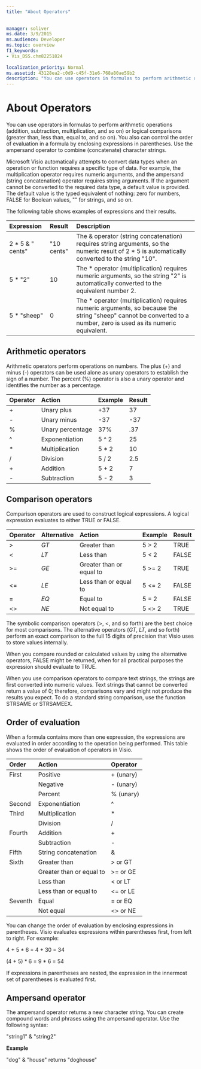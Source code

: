 ```yaml
---
title: "About Operators"
 
 
manager: soliver
ms.date: 3/9/2015
ms.audience: Developer
ms.topic: overview
f1_keywords:
- Vis_DSS.chm82251824
 
localization_priority: Normal
ms.assetid: 43128ea2-c0d9-c45f-31e6-768a80ae59b2
description: "You can use operators in formulas to perform arithmetic operations (addition, subtraction, multiplication, and so on) or logical comparisons (greater than, less than, equal to, and so on). You also can control the order of evaluation in a formula by enclosing expressions in parentheses. Use the ampersand operator to combine (concatenate) character strings."
---
```


# About Operators

You can use operators in formulas to perform arithmetic operations (addition, subtraction, multiplication, and so on) or logical comparisons (greater than, less than, equal to, and so on). You also can control the order of evaluation in a formula by enclosing expressions in parentheses. Use the ampersand operator to combine (concatenate) character strings.
  
Microsoft Visio automatically attempts to convert data types when an operation or function requires a specific type of data. For example, the multiplication operator requires numeric arguments, and the ampersand (string concatenation) operator requires string arguments. If the argument cannot be converted to the required data type, a default value is provided. The default value is the typed equivalent of nothing: zero for numbers, FALSE for Boolean values, "" for strings, and so on.
  
The following table shows examples of expressions and their results.
  
|**Expression**|**Result**|**Description**|
|:-----|:-----|:-----|
| 2 \* 5 &amp; " cents"  <br/> | "10 cents"  <br/> | The &amp; operator (string concatenation) requires string arguments, so the numeric result of 2 \* 5 is automatically converted to the string "10".  <br/> |
| 5 \* "2"  <br/> | 10  <br/> | The \* operator (multiplication) requires numeric arguments, so the string "2" is automatically converted to the equivalent number 2.  <br/> |
| 5 \* "sheep"  <br/> | 0  <br/> | The \* operator (multiplication) requires numeric arguments, so because the string "sheep" cannot be converted to a number, zero is used as its numeric equivalent.  <br/> |
   
## Arithmetic operators

Arithmetic operators perform operations on numbers. The plus (+) and minus (-) operators can be used alone as unary operators to establish the sign of a number. The percent (%) operator is also a unary operator and identifies the number as a percentage.
  
|**Operator**|**Action**|**Example**|**Result**|
|:-----|:-----|:-----|:-----|
| +  <br/> | Unary plus  <br/> | +37  <br/> | 37  <br/> |
| -  <br/> | Unary minus  <br/> | -37  <br/> | -37  <br/> |
| %  <br/> | Unary percentage  <br/> | 37%  <br/> | .37  <br/> |
| ^  <br/> | Exponentiation  <br/> | 5 ^ 2  <br/> | 25  <br/> |
| \*  <br/> | Multiplication  <br/> | 5 \* 2  <br/> | 10  <br/> |
| /  <br/> | Division  <br/> | 5 / 2  <br/> | 2.5  <br/> |
| +  <br/> | Addition  <br/> | 5 + 2  <br/> | 7  <br/> |
| -  <br/> | Subtraction  <br/> | 5 - 2  <br/> | 3  <br/> |
   
## Comparison operators

Comparison operators are used to construct logical expressions. A logical expression evaluates to either TRUE or FALSE.
  
|**Operator**|**Alternative**|**Action**|**Example**|**Result**|
|:-----|:-----|:-----|:-----|:-----|
| \>  <br/> | _GT_  <br/> | Greater than  <br/> | 5 \> 2  <br/> | TRUE  <br/> |
| \<  <br/> | _LT_  <br/> | Less than  <br/> | 5 \< 2  <br/> | FALSE  <br/> |
| \>=  <br/> | _GE_  <br/> | Greater than or equal to  <br/> | 5 \>= 2  <br/> | TRUE  <br/> |
| \<=  <br/> | _LE_  <br/> | Less than or equal to  <br/> | 5 \<= 2  <br/> | FALSE  <br/> |
| =  <br/> | _EQ_  <br/> | Equal to  <br/> | 5 = 2  <br/> | FALSE  <br/> |
| \<\>  <br/> | _NE_  <br/> | Not equal to  <br/> | 5 \<\> 2  <br/> | TRUE  <br/> |
   
The symbolic comparison operators (\>, \<, and so forth) are the best choice for most comparisons. The alternative operators (_GT_, _LT_, and so forth) perform an exact comparison to the full 15 digits of precision that Visio uses to store values internally.
  
When you compare rounded or calculated values by using the alternative operators, FALSE might be returned, when for all practical purposes the expression should evaluate to TRUE.
  
When you use comparison operators to compare text strings, the strings are first converted into numeric values. Text strings that cannot be converted return a value of 0; therefore, comparisons vary and might not produce the results you expect. To do a standard string comparison, use the function STRSAME or STRSAMEEX.
  
## Order of evaluation

When a formula contains more than one expression, the expressions are evaluated in order according to the operation being performed. This table shows the order of evaluation of operators in Visio.
  
|**Order**|**Action**|**Operator**|
|:-----|:-----|:-----|
|First  <br/> |Positive  <br/> |+ (unary)  <br/> |
||Negative  <br/> |- (unary)  <br/> |
||Percent  <br/> |% (unary)  <br/> |
|Second  <br/> |Exponentiation  <br/> |^  <br/> |
|Third  <br/> |Multiplication  <br/> |\*  <br/> |
||Division  <br/> |/  <br/> |
|Fourth  <br/> |Addition  <br/> |+  <br/> |
||Subtraction  <br/> |-  <br/> |
|Fifth  <br/> |String concatenation  <br/> |&amp;  <br/> |
|Sixth  <br/> |Greater than  <br/> |\> or GT  <br/> |
||Greater than or equal to  <br/> |\>= or GE  <br/> |
||Less than  <br/> |\< or LT  <br/> |
||Less than or equal to  <br/> |\<= or LE  <br/> |
|Seventh  <br/> |Equal  <br/> |= or EQ  <br/> |
||Not equal  <br/> |\<\> or NE  <br/> |
   
You can change the order of evaluation by enclosing expressions in parentheses. Visio evaluates expressions within parentheses first, from left to right. For example:
  
4 + 5 \* 6 = 4 + 30 = 34
  
(4 + 5) \* 6 = 9 \* 6 = 54
  
If expressions in parentheses are nested, the expression in the innermost set of parentheses is evaluated first.
  
## Ampersand operator

The ampersand operator returns a new character string. You can create compound words and phrases using the ampersand operator. Use the following syntax:
  
"string1" &amp; "string2"
  
 **Example**
  
"dog" &amp; "house" returns "doghouse"
  

